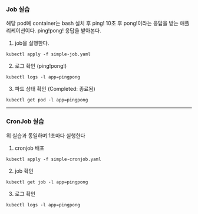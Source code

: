 ### Job 실습
해당 pod에 container는 bash 설치 후 ping! 10초 후 pong!이라는 응답을 받는 애플리케이션이다.
ping!pong! 응답을 받아본다.

1. job을 실행한다.
```
kubectl apply -f simple-job.yaml
```

2. 로그 확인 (ping!pong!)
```
kubectl logs -l app=pingpong
```

3. 파드 상태 확인 (Completed: 종료됨)
```
kubectl get pod -l app=pingpong
```

---
### CronJob 실습
위 실습과 동일하며 1초마다 실행한다
1. cronjob 배포
```
kubectl apply -f simple-cronjob.yaml
```
2. job 확인
```
kubectl get job -l app=pingpong
```
3. 로그 확인
```
kubectl logs -l app=pingpong
```
